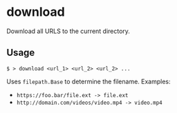 # download
Download all URLS to the current directory.

## Usage
`$ > download <url_1> <url_2> <url_2> ...`  

Uses `filepath.Base` to determine the filename. Examples:  
- `https://foo.bar/file.ext -> file.ext`
- `http://domain.com/videos/video.mp4 -> video.mp4`